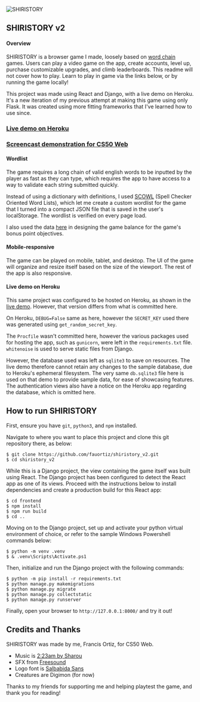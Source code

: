 ![SHIRISTORY](readme.gif)

## SHIRISTORY v2

#### Overview

SHIRISTORY is a browser game I made, loosely based on [word chain](https://en.wikipedia.org/wiki/Word_chain) games. Users can play a video game on the app, create accounts, level up, purchase customizable upgrades, and climb leaderboards. This readme will not cover how to play. Learn to play in game via the links below, or by running the game locally!

This project was made using React and Django, with a live demo on Heroku. It's a new iteration of my previous attempt at making this game using only Flask. It was created using more fitting frameworks that I've learned how to use since.

### [Live demo on Heroku](https://shiristory.herokuapp.com)
### [Screencast demonstration for CS50 Web](https://www.youtube.com/watch?v=uYyL5pzbJX0)

#### Wordlist

The game requires a long chain of valid english words to be inputted by the player as fast as they can type, which requires the app to have access to a way to validate each string submitted quickly. 

Instead of using a dictionary with definitions, I used [SCOWL](http://wordlist.aspell.net/scowl-readme/) (Spell Checker Oriented Word Lists), which let me create a custom wordlist for the game that I turned into a compact JSON file that is saved in the user's localStorage. The wordlist is verified on every page load.

I also used the data [here](https://norvig.com/mayzner.html) in designing the game balance for the game's bonus point objectives.

#### Mobile-responsive

The game can be played on mobile, tablet, and desktop. The UI of the game will organize and resize itself based on the size of the viewport. The rest of the app is also responsive.

#### Live demo on Heroku

This same project was configured to be hosted on Heroku, as shown in the [live demo](https://shiristory.herokuapp.com). However, that version differs from what is committed here.

On Heroku, `DEBUG=False` same as here, however the `SECRET_KEY` used there was generated using `get_random_secret_key`.

The `Procfile` wasn't committed here, however the various packages used for hosting the app, such as `gunicorn`, were left in the `requirements.txt` file. `whitenoise` is used to serve static files from Django.

However, the database used was left as `sqlite3` to save on resources. The live demo therefore cannot retain any changes to the sample database, due to Heroku's ephemeral filesystem. The very same `db.sqlite3` file here is used on that demo to provide sample data, for ease of showcasing features. The authentication views also have a notice on the Heroku app regarding the database, which is omitted here. 

## How to run SHIRISTORY

First, ensure you have `git`, `python3`, and `npm` installed.

Navigate to where you want to place this project and clone this git repository there, as below:

```
$ git clone https://github.com/fauortiz/shiristory_v2.git
$ cd shiristory_v2
```

While this is a Django project, the view containing the game itself was built using React. The Django project has been configured to detect the React app as one of its views. Proceed with the instructions below to install dependencies and create a production build for this React app:

```
$ cd frontend
$ npm install
$ npm run build
$ cd ..
```

Moving on to the Django project, set up and activate your python virtual environment of choice, or refer to the sample Windows Powershell commands below:

```
$ python -m venv .venv
$ & .venv\Scripts\Activate.ps1
```

Then, initialize and run the Django project with the following commands:

```
$ python -m pip install -r requirements.txt
$ python manage.py makemigrations
$ python manage.py migrate
$ python manage.py collectstatic
$ python manage.py runserver
```
Finally, open your browser to `http://127.0.0.1:8000/` and try it out!


## Credits and Thanks

SHIRISTORY was made by me, Francis Ortiz, for CS50 Web.

- Music is [2:23am by Sharou](https://www.youtube.com/watch?v=slt_Bav8nsQ)
- SFX from [Freesound](https://freesound.org/)
- Logo font is [Salbabida Sans](https://www.instagram.com/p/CHiXkLRnSYP/)
- Creatures are Digimon (for now)

Thanks to my friends for supporting me and helping playtest the game, and thank you for reading!